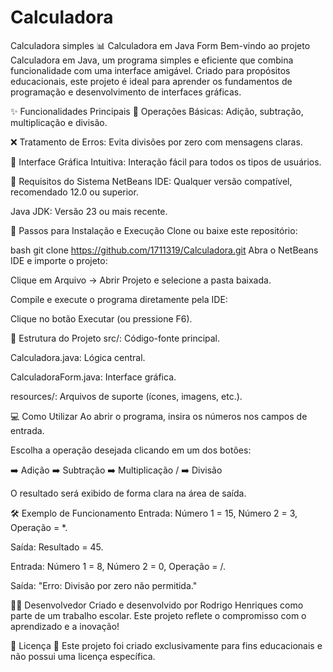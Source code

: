 # Calculadora
 Calculadora simples 
📊 Calculadora em Java Form Bem-vindo ao projeto Calculadora em Java, um programa simples e eficiente que combina funcionalidade com uma interface amigável. Criado para propósitos educacionais, este projeto é ideal para aprender os fundamentos de programação e desenvolvimento de interfaces gráficas.

✨ Funcionalidades Principais 🧮 Operações Básicas: Adição, subtração, multiplicação e divisão.

❌ Tratamento de Erros: Evita divisões por zero com mensagens claras.

🎨 Interface Gráfica Intuitiva: Interação fácil para todos os tipos de usuários.

🔧 Requisitos do Sistema NetBeans IDE: Qualquer versão compatível, recomendado 12.0 ou superior.

Java JDK: Versão 23 ou mais recente.

🚀 Passos para Instalação e Execução Clone ou baixe este repositório:

bash git clone https://github.com/1711319/Calculadora.git Abra o NetBeans IDE e importe o projeto:

Clique em Arquivo -> Abrir Projeto e selecione a pasta baixada.

Compile e execute o programa diretamente pela IDE:

Clique no botão Executar (ou pressione F6).

📂 Estrutura do Projeto src/: Código-fonte principal.

Calculadora.java: Lógica central.

CalculadoraForm.java: Interface gráfica.

resources/: Arquivos de suporte (ícones, imagens, etc.).

💻 Como Utilizar Ao abrir o programa, insira os números nos campos de entrada.

Escolha a operação desejada clicando em um dos botões:

➡️ Adição
➡️ Subtração
➡️ Multiplicação
/ ➡️ Divisão

O resultado será exibido de forma clara na área de saída.

🛠️ Exemplo de Funcionamento Entrada: Número 1 = 15, Número 2 = 3, Operação = *.

Saída: Resultado = 45.

Entrada: Número 1 = 8, Número 2 = 0, Operação = /.

Saída: "Erro: Divisão por zero não permitida."

👨‍💻 Desenvolvedor Criado e desenvolvido por Rodrigo Henriques como parte de um trabalho escolar. Este projeto reflete o compromisso com o aprendizado e a inovação!

📜 Licença 🚫 Este projeto foi criado exclusivamente para fins educacionais e não possui uma licença específica.
